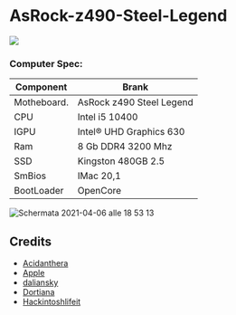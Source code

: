 
# AsRock-z490-Steel-Legend

[![](https://img.shields.io/badge/Telegram-HackintoshLifeIT-informational?style=flat&logo=telegram&logoColor=white&color=5fb659)](https://t.me/HackintoshLife_it) 

### Computer Spec:
| Component        | Brank                              |
| ---------------- | ---------------------------------- |
| Motheboard.      | AsRock z490 Steel Legend           | 
| CPU              | Intel i5 10400                     | 
| IGPU             | Intel® UHD Graphics 630            |
| Ram              | 8 Gb DDR4 3200 Mhz                 |
| SSD              | Kingston 480GB 2.5                 |
| SmBios           | IMac 20,1                          |
| BootLoader       | OpenCore                           |

![Schermata 2021-04-06 alle 18 53 13](https://user-images.githubusercontent.com/78879120/113748943-5dda0080-9709-11eb-9ea4-e2fe7044797e.png)

## Credits

- [Acidanthera](https://github.com/acidanthera)
- [Apple](https://apple.com)
- [daliansky](https://github.com/daliansky)
- [Dortiana](https://github.com/dortania)
- [Hackintoshlifeit](https://github.com/Hackintoshlifeit)


